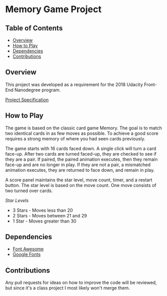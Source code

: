 # Memory Game Project

## Table of Contents

* [Overview](#overview)
* [How to Play](#how-to-play)
* [Dependencies](#dependencies)
* [Contributions](#contributions)

## Overview

This project was developed as a requirement for the 2018 Udacity Front-End Nanodegree program. 

[Project Specification](Project%20Specification.pdf)

## How to Play

The game is based on the classic card game Memory. The goal is to match two identical cards in as few moves as possible. To achieve a good score requires a strong memory of where you had seen cards previously.

The game starts with 16 cards faced down. A single click will turn a card face-up. After two cards are turned faced-up, they are checked to see if they are a pair. If paired, the paired animation executes, then they remain face-up and are no longer in play. If they are not a pair, a mismatched animation executes, they are returned to face down, and remain in play.

A score panel maintains the star level, move count, timer, and a restart button. The star level is based on the move count. One move consists of two turned over cards. 

*Star Levels*
  * 3 Stars -   Moves less than 20
  * 2 Stars -   Moves between 21 and 29
  * 1 Star  -   Moves greater than 30

## Dependencies

* [Font Awesome](https://maxcdn.bootstrapcdn.com/font-awesome/4.6.1/css/font-awesome.min.css)
* [Google Fonts](https://fonts.googleapis.com)

## Contributions
Any pull requests for ideas on how to improve the code will be reviewed, but since it's a class project I most likely won't merge them.
